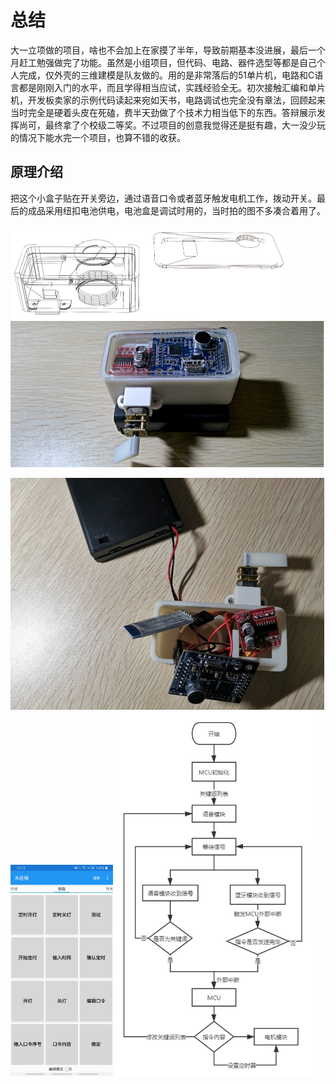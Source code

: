 # 总结	

​		大一立项做的项目，啥也不会加上在家摸了半年，导致前期基本没进展，最后一个月赶工勉强做完了功能。虽然是小组项目，但代码、电路、器件选型等都是自己个人完成，仅外壳的三维建模是队友做的。用的是非常落后的51单片机，电路和C语言都是刚刚入门的水平，而且学得相当应试，实践经验全无。初次接触汇编和单片机，开发板卖家的示例代码读起来宛如天书，电路调试也完全没有章法，回顾起来当时完全是硬着头皮在死磕，费半天劲做了个技术力相当低下的东西。答辩展示发挥尚可，最终拿了个校级二等奖。不过项目的创意我觉得还是挺有趣，大一没少玩的情况下能水完一个项目，也算不错的收获。



## 原理介绍

​		把这个小盒子贴在开关旁边，通过语音口令或者蓝牙触发电机工作，拨动开关。最后的成品采用纽扣电池供电，电池盒是调试时用的，当时拍的图不多凑合着用了。

<img src="./images/p1.png" alt="透视图" style="zoom:50%;" /><img src="./images/p2.png" alt="实拍图" style="zoom:50%;" />







<img src="./images/p3.png" alt="结构连接图" style="zoom:50%;" /><img src="./images/p4.png" alt="蓝牙交互界面" style="zoom: 33%;" /><img src="./images/p5.png" alt="程序流程图" style="zoom: 67%;" />





